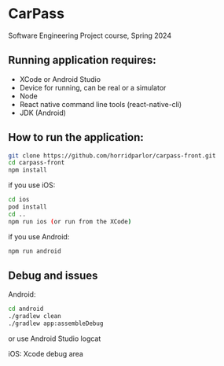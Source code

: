 # CarPass
Software Engineering Project course, Spring 2024

## Running application requires:

- XCode or Android Studio
- Device for running, can be real or a simulator
- Node
- React native command line tools (react-native-cli)
- JDK (Android)

## How to run the application:

```bash
git clone https://github.com/horridparlor/carpass-front.git
cd carpass-front
npm install
```

if you use iOS:
```bash
cd ios
pod install
cd ..
npm run ios (or run from the XCode)
```

if you use Android:
```bash
npm run android
```

## Debug and issues
Android:
```bash
cd android
./gradlew clean
./gradlew app:assembleDebug
```
or use Android Studio logcat

iOS:
Xcode debug area


